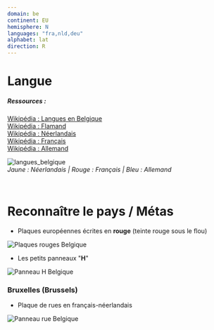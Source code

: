 ```yaml
---
domain: be
continent: EU
hemisphere: N
languages: "fra,nld,deu"
alphabet: lat
direction: R
---
```


# Langue

##### Ressources :
[Wikipédia : Langues en Belgique](https://fr.wikipedia.org/wiki/Langues_en_Belgique)  
[Wikipédia : Flamand](https://fr.wikipedia.org/wiki/Flamand_(dialecte))  
[Wikipédia : Néerlandais](https://fr.wikipedia.org/wiki/N%C3%A9erlandais)  
[Wikipédia : Français](https://fr.wikipedia.org/wiki/Fran%C3%A7ais)  
[Wikipédia : Allemand](https://fr.wikipedia.org/wiki/Allemand)  

![langues_belgique](https://upload.wikimedia.org/wikipedia/commons/thumb/1/1e/BelgieGemeenschappenkaart.svg/langfr-220px-BelgieGemeenschappenkaart.svg.png)  
*Jaune : Néerlandais | Rouge : Français | Bleu : Allemand*


<br/>

# Reconnaître le pays / Métas

- Plaques européennes écrites en **rouge** (teinte rouge sous le flou)

![Plaques rouges Belgique](/images/countries/be/plaque_rouge.png)

- Les petits panneaux "**H**"
  
![Panneau H Belgique](/images/countries/be/panneau_h.png)

### Bruxelles (Brussels)

- Plaque de rues en français-néerlandais
  
![Panneau rue Belgique](/images/countries/be/panneau_rue.png)
